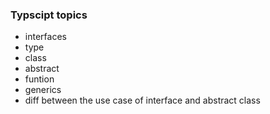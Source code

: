 ### Typscipt topics
- interfaces
- type
- class
- abstract
- funtion
- generics
- diff between the use case of interface and abstract class
